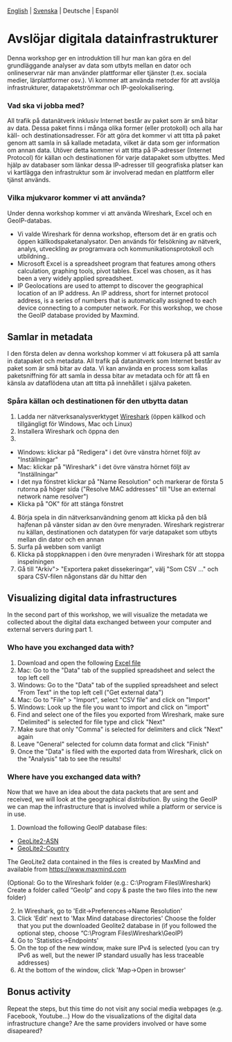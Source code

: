 [English](/README.md) | [Svenska](/sv.md) | Deutsche | Espanõl

# Avslöjar digitala datainfrastrukturer
Denna workshop ger en introduktion till hur man kan göra en del grundläggande analyser av data som utbyts mellan en dator och onlineservrar när man använder plattformar eller tjänster (t.ex. sociala medier, lärplattformer osv.). Vi kommer att använda metoder för att avslöja infrastrukturer, datapaketströmmar och IP-geolokalisering.

### Vad ska vi jobba med?
All trafik på datanätverk inklusiv Internet består av paket som är små bitar av data. Dessa paket finns i många olika former (eller protokoll) och alla har käll- och destinationsadresser. För att göra det kommer vi att titta på paket genom att samla in så kallade metadata, vilket är data som ger information om annan data.
Utöver detta kommer vi att titta på IP-adresser (Internet Protocol) för källan och destinationen för varje datapaket som utbyttes. Med hjälp av databaser som länkar dessa IP-adresser till geografiska platser kan vi kartlägga den infrastruktur som är involverad medan en plattform eller tjänst används.

### Vilka mjukvaror kommer vi att använda?
Under denna workshop kommer vi att använda Wireshark, Excel och en GeoIP-databas.
- Vi valde Wireshark för denna workshop, eftersom det är en gratis och öppen källkodspaketanalysator. Den används för felsökning av nätverk, analys, utveckling av programvara och kommunikationsprotokoll och utbildning..
- Microsoft Excel is a spreadsheet program that features among others calculation, graphing tools, pivot tables. Excel was chosen, as it has been a very widely applied spreadsheet. 
- IP Geolocations are used to attempt to discover the geographical location of an IP address. An IP address, short for internet protocol address, is a series of numbers that is automatically assigned to each device connecting to a computer network. For this workshop, we chose the GeoIP database provided by Maxmind.

## Samlar in metadata
I den första delen av denna workshop kommer vi att fokusera på att samla in datapaket och metadata.
All trafik på datanätverk som Internet består av paket som är små bitar av data. Vi kan använda en process som kallas paketsniffning för att samla in dessa bitar av metadata och för att få en känsla av dataflödena utan att titta på innehållet i själva paketen.

### Spåra källan och destinationen för den utbytta datan
1. Ladda ner nätverksanalysverktyget [Wireshark](https://www.wireshark.org) (öppen källkod och tillgängligt för Windows, Mac och Linux)
2. Installera Wireshark och öppna den
3. 
- Windows: klickar på "Redigera" i det övre vänstra hörnet följt av "Inställningar"
- Mac: klickar på "Wireshark" i det övre vänstra hörnet följt av "Inställningar"
- I det nya fönstret klickar på "Name Resolution" och markerar de första 5 rutorna på höger sida ("Resolve MAC addresses" till "Use an external network name resolver")
- Klicka på "OK" för att stänga fönstret

4. Börja spela in din nätverksanvändning genom att klicka på den blå hajfenan på vänster sidan av den övre menyraden. Wireshark registrerar nu källan, destinationen och datatypen för varje datapaket som utbyts mellan din dator och en annan
5. Surfa på webben som vanligt
6. Klicka på stoppknappen i den övre menyraden i Wireshark för att stoppa inspelningen
7. Gå till "Arkiv"> "Exportera paket dissekeringar", välj "Som CSV ..." och spara CSV-filen någonstans där du hittar den

## Visualizing digital data infrastructures
In the second part of this workshop, we will visualize the metadata we collected about the digital data exchanged between your computer and external servers during part 1.

### Who have you exchanged data with?
1. Download and open the following <a href="/revealing_digital_infrastructure201103.xlsx" download="download">Excel file</a>
2. Mac: Go to the "Data" tab of the supplied spreadsheet and select the top left cell
2. Windows: Go to the "Data" tab of the supplied spreadsheet and select "From Text" in the top left cell ("Get external data") 
3. Mac: Go to "File"  > "Import", select "CSV file" and click on "Import"
3. Windows: Look up the file you want to import and click on "import"
4. Find and select one of the files you exported from Wireshark, make sure "Delimited" is selected for file type and click "Next"
5. Make sure that only "Comma" is selected for delimiters and click "Next" again
6. Leave "General" selected for column data format and click "Finish"
7. Once the "Data" is filed with the exported data from Wireshark, click on the "Analysis" tab to see the results!

### Where have you exchanged data with?
Now that we have an idea about the data packets that are sent and received, we will look at the geographical distribution. By using the GeoIP we can map the infrastructure that is involved while a platform or service is in use.

1.	Download the following GeoIP database files: 
-  <a href="/GeoLite2-ASN.mmdb" download="download">GeoLite2-ASN</a>
-  <a href="/GeoLite2-Country.mmdb" download="download">GeoLite2-Country</a>

The GeoLite2 data contained in the files is created by MaxMind and available from <a href="https://www.maxmind.com">https://www.maxmind.com</a>

(Optional: Go to the Wireshark folder (e.g.: C:\Program Files\Wireshark) Create a folder called “GeoIp” and copy & paste the two files into the new folder) 

2.	In Wireshark, go to 'Edit→Preferences→Name Resolution'  
3.	Click 'Edit' next to 'Max Mind database directories' Choose the folder that you put the downloaded Geolite2 database in (if you followed the optional step, choose “C:\Program Files\Wireshark\GeoIP) 
4.	Go to 'Statistics→Endpoints'  
5.	On the top of the new window, make sure IPv4 is selected (you can try IPv6 as well, but the newer IP standard usually has less traceable addresses)  
6.	At the bottom of the window, click 'Map→Open in browser'

## Bonus activity
Repeat the steps, but this time do not visit any social media webpages (e.g. Facebook, Youtube…)
How do the visualizations of the digital data infrastructure change? Are the same providers involved or have some disapeared?
